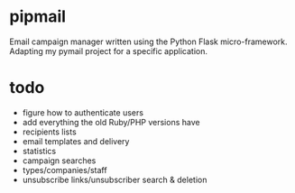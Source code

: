 pipmail
=======

Email campaign manager written using the Python Flask micro-framework.  Adapting my pymail project for a specific application.

todo
=======
- figure how to authenticate users
- add everything the old Ruby/PHP versions have
- recipients lists
- email templates and delivery
- statistics
- campaign searches
- types/companies/staff
- unsubscribe links/unsubscriber search & deletion